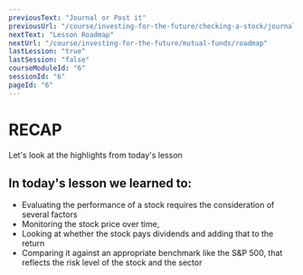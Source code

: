 ```yaml
---
previousText: "Journal or Post it"
previousUrl: "/course/investing-for-the-future/checking-a-stock/journal-or-post-it"
nextText: "Lesson Roadmap"
nextUrl: "/course/investing-for-the-future/mutual-funds/roadmap"
lastLession: "true"
lastSession: "false"
courseModuleId: "6"
sessionId: "6"
pageId: "6"
---
```



# RECAP

<sparkle-character-intro position="right" character="jen">
Let's look at the highlights from today's lesson
</sparkle-character-intro>

## In today's lesson we learned to: 
- Evaluating the performance of a stock requires the consideration of several factors
- Monitoring the stock price over time, 
- Looking at whether the stock pays dividends and adding that to the return 
- Comparing it against an appropriate benchmark like the S&P 500, that reflects the risk level of the stock and the sector  
